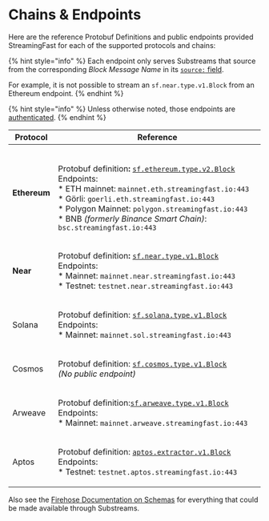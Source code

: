 # Chains & Endpoints

Here are the reference Protobuf Definitions and public endpoints provided StreamingFast for each of the supported protocols and chains:

{% hint style="info" %}
Each endpoint only serves Substreams that source from the corresponding _Block Message Name_ in its [`source:` field](manifests.md#modules-.inputs).

For example, it is not possible to stream an `sf.near.type.v1.Block` from an Ethereum endpoint.
{% endhint %}

{% hint style="info" %}
Unless otherwise noted, those endpoints are [authenticated](authentication.md).
{% endhint %}

| Protocol     | Reference                                                                                                                                                                                                                                                                                                                                                                                                                                                                                                                                                                                               |
| ------------ | ------------------------------------------------------------------------------------------------------------------------------------------------------------------------------------------------------------------------------------------------------------------------------------------------------------------------------------------------------------------------------------------------------------------------------------------------------------------------------------------------------------------------------------------------------------------------------------------------------- |
| **Ethereum** | <p><strong></strong><br><strong></strong>Protobuf definition<strong>:</strong> <a href="https://github.com/streamingfast/firehose-ethereum/blob/develop/proto/sf/ethereum/type/v2/type.proto"><code>sf.ethereum.type.v2.Block</code></a><code></code><br><code></code>Endpoints:<br><code></code>  * ETH mainnet: <code>mainnet.eth.streamingfast.io:443</code><br>  * Görli: <code>goerli.eth.streamingfast.io:443</code><br><code></code>  * Polygon Mainnet: <code>polygon.streamingfast.io:443</code><br>  * BNB <em>(formerly Binance Smart Chain)</em>: <code>bsc.streamingfast.io:443</code></p> |
| **Near**     | <p>Protobuf definition<strong>:</strong> <a href="https://github.com/streamingfast/firehose-near/blob/develop/proto/sf/near/type/v1/type.proto"><code>sf.near.type.v1.Block</code></a><code></code><br><code></code>Endpoints:<br><code></code>  * Mainnet: <code>mainnet.near.streamingfast.io:443</code><br><code></code>  * Testnet: <code>testnet.near.streamingfast.io:443</code></p>                                                                                                                                                                                                              |
| Solana       | <p>Protobuf definition: <a href="https://github.com/streamingfast/firehose-solana/blob/develop/proto/sf/solana/type/v1/type.proto"><code>sf.solana.type.v1.Block</code></a><code></code><br><code></code>Endpoints:<br><code></code>  * Mainnet: <code>mainnet.sol.streamingfast.io:443</code></p>                                                                                                                                                                                                                                                                                                      |
| Cosmos       | <p>Protobuf definition: <a href="https://github.com/figment-networks/proto-cosmos/blob/main/sf/cosmos/type/v1/type.proto"><code>sf.cosmos.type.v1.Block</code></a><code></code><br><code></code><em>(No public endpoint)</em></p>                                                                                                                                                                                                                                                                                                                                                                       |
| Arweave      | <p>Protobuf definition:<a href="https://github.com/streamingfast/firehose-arweave/blob/develop/proto/sf/arweave/type/v1/type.proto"><code>sf.arweave.type.v1.Block</code></a><br>Endpoints:<br>   * Mainnet: <code>mainnet.arweave.streamingfast.io:443</code></p>                                                                                                                                                                                                                                                                                                                                      |
| Aptos        | <p>Protobuf definition: <a href="https://github.com/aptos-labs/aptos-core/blob/main/crates/aptos-protos/proto/aptos/extractor/v1/extractor.proto"><code>aptos.extractor.v1.Block</code></a><br>Endpoints:<br>  * Testnet: <code>testnet.aptos.streamingfast.io:443</code></p>                                                                                                                                                                                                                                                                                                                           |

Also see the [Firehose Documentation on Schemas](https://firehose.streamingfast.io/references/protobuf-schemas) for everything that could be made available through Substreams.
